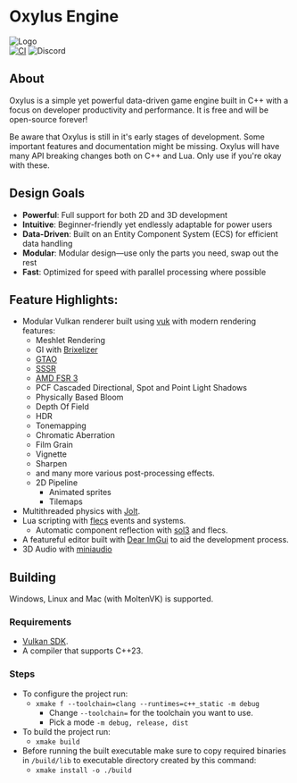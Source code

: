# Oxylus Engine
![Logo](https://i.imgur.com/4JpO3vl.png)     
[![CI](https://img.shields.io/github/actions/workflow/status/Hatrickek/OxylusEngine/xmake.yaml?&style=for-the-badge&logo=cmake&logoColor=orange&labelColor=black)](https://github.com/Hatrickek/OxylusEngine/actions/workflows/xmake.yaml)
![Discord](https://img.shields.io/discord/1364938544736370820?style=for-the-badge&logo=discord&logoColor=orange&label=DISCORD&labelColor=ORANGE
)
## About   
Oxylus is a simple yet powerful data-driven game engine built in C++ with a focus on developer productivity and performance. It is free and will be open-source forever!

Be aware that Oxylus is still in it's early stages of development. Some important features and documentation might be missing. Oxylus will have many API breaking changes both on C++ and Lua. Only use if you're okay with these.

## Design Goals
- **Powerful**: Full support for both 2D and 3D development
- **Intuitive**: Beginner-friendly yet endlessly adaptable for power users
- **Data-Driven**: Built on an Entity Component System (ECS) for efficient data handling
- **Modular**: Modular design—use only the parts you need, swap out the rest
- **Fast**: Optimized for speed with parallel processing where possible

## Feature Highlights: 
- Modular Vulkan renderer built using [vuk](https://github.com/martty/vuk) with modern rendering features:
	- Meshlet Rendering
	- GI with [Brixelizer](https://gpuopen.com/fidelityfx-brixelizer/)
	- [GTAO](https://github.com/GameTechDev/XeGTAO)
	- [SSSR](https://gpuopen.com/fidelityfx-sssr/)
	- [AMD FSR 3](https://gpuopen.com/fidelityfx-super-resolution-3/)
	- PCF Cascaded Directional, Spot and Point Light Shadows
	- Physically Based Bloom
	- Depth Of Field 
	- HDR
	- Tonemapping 
	- Chromatic Aberration
	- Film Grain
	- Vignette
	- Sharpen
	- and many more various post-processing effects.
	- 2D Pipeline
		- Animated sprites
		- Tilemaps
- Multithreaded physics with [Jolt](https://github.com/jrouwe/JoltPhysics).   
- Lua scripting with [flecs](https://github.com/SanderMertens/flecs) events and systems.
	- Automatic component reflection with [sol3](https://github.com/ThePhD/sol2) and flecs.
- A featureful editor built with [Dear ImGui](https://github.com/ocornut/imgui) to aid the development process. 
- 3D Audio with [miniaudio](https://github.com/mackron/miniaudio)

## Building
Windows, Linux and Mac (with MoltenVK) is supported.

### Requirements
- [Vulkan SDK](https://vulkan.lunarg.com/sdk/home).
- A compiler that supports C++23.   
### Steps
- To configure the project run:
  - `xmake f --toolchain=clang --runtimes=c++_static -m debug`
	- Change `--toolchain=` for the toolchain you want to use. 
	- Pick a mode `-m debug, release, dist`
- To build the project run:
	- `xmake build`
- Before running the built executable make sure to copy required binaries in `/build/lib` to executable directory created by this command:
	- `xmake install -o ./build`

